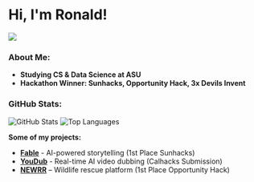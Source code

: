 <h1 align="left">Hi, I'm Ronald!</h1>

<p align="left">
  <a href="https://linkedin.com/in/ronald-mcinnes"><img src="https://img.shields.io/badge/LinkedIn-blue?logo=linkedin&style=for-the-badge"/></a>
</p>

### About Me:
- **Studying CS & Data Science at ASU**
- **Hackathon Winner: Sunhacks, Opportunity Hack, 3x Devils Invent**

### GitHub Stats:
![GitHub Stats](https://github-readme-stats.vercel.app/api?username=RonaldMcInnes&show_icons=true&theme=tokyonight)
![Top Languages](https://github-readme-stats.vercel.app/api/top-langs/?username=RonaldMcInnes&layout=compact&theme=dark)

**Some of my projects:**  
- **[Fable](#)** - AI-powered storytelling (1st Place Sunhacks)
- **[YouDub](#)** - Real-time AI video dubbing (Calhacks Submission)
- **[NEWRR](#)** – Wildlife rescue platform (1st Place Opportunity Hack)
